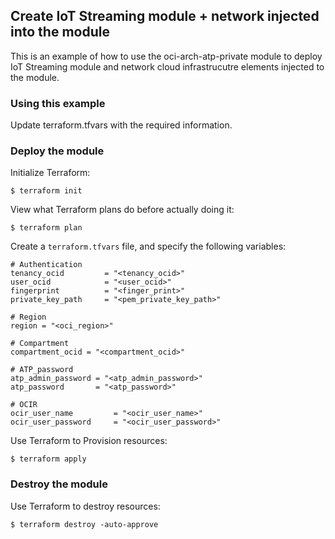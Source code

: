 ## Create IoT Streaming module + network injected into the module
This is an example of how to use the oci-arch-atp-private module to deploy IoT Streaming module and network cloud infrastrucutre elements injected to the module.
  
### Using this example
Update terraform.tfvars with the required information.

### Deploy the module
Initialize Terraform:
```
$ terraform init
```
View what Terraform plans do before actually doing it:
```
$ terraform plan
```

Create a `terraform.tfvars` file, and specify the following variables:

```
# Authentication
tenancy_ocid         = "<tenancy_ocid>"
user_ocid            = "<user_ocid>"
fingerprint          = "<finger_print>"
private_key_path     = "<pem_private_key_path>"

# Region
region = "<oci_region>"

# Compartment
compartment_ocid = "<compartment_ocid>"

# ATP_password
atp_admin_password = "<atp_admin_password>"
atp_password       = "<atp_password>"

# OCIR
ocir_user_name         = "<ocir_user_name>"
ocir_user_password     = "<ocir_user_password>"
```

Use Terraform to Provision resources:
```
$ terraform apply
```

### Destroy the module 

Use Terraform to destroy resources:
```
$ terraform destroy -auto-approve
```
